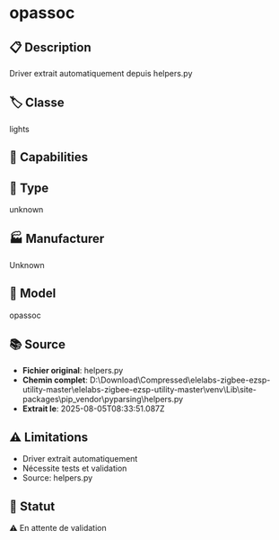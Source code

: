 # opassoc

## 📋 Description
Driver extrait automatiquement depuis helpers.py

## 🏷️ Classe
lights

## 🔧 Capabilities


## 📡 Type
unknown

## 🏭 Manufacturer
Unknown

## 📱 Model
opassoc

## 📚 Source
- **Fichier original**: helpers.py
- **Chemin complet**: D:\Download\Compressed\elelabs-zigbee-ezsp-utility-master\elelabs-zigbee-ezsp-utility-master\venv\Lib\site-packages\pip\_vendor\pyparsing\helpers.py
- **Extrait le**: 2025-08-05T08:33:51.087Z

## ⚠️ Limitations
- Driver extrait automatiquement
- Nécessite tests et validation
- Source: helpers.py

## 🚀 Statut
⚠️ En attente de validation
